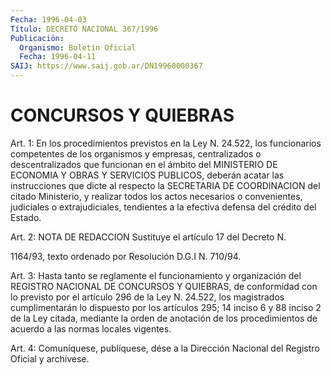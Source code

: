 ```yaml
---
Fecha: 1996-04-03
Título: DECRETO NACIONAL 367/1996
Publicación:
  Organismo: Boletín Oficial
  Fecha: 1996-04-11
SAIJ: https://www.saij.gob.ar/DN19960000367
---
```

# CONCURSOS Y QUIEBRAS

<a id="1"></a>
Art. 1:  En  los  procedimientos previstos en la Ley N. 24.522, los  funcionarios  competentes    de  los  organismos  y  empresas, centralizados o descentralizados que  funcionan  en  el  ámbito del MINISTERIO DE ECONOMIA Y OBRAS Y SERVICIOS PUBLICOS, deberán acatar las instrucciones que dicte al respecto la SECRETARIA DE COORDINACION  del  citado  Ministerio,  y  realizar todos los actos necesarios o convenientes, judiciales o extrajudiciales, tendientes a la efectiva defensa del crédito del Estado.

<a id="2"></a>
Art. 2: NOTA DE REDACCION  Sustituye el artículo 17 del Decreto N.

1164/93, texto ordenado por Resolución D.G.I N. 710/94.

<a id="3"></a>
Art. 3: Hasta tanto se reglamente el funcionamiento y organización del REGISTRO NACIONAL DE CONCURSOS  Y  QUIEBRAS, de conformidad con lo previsto por el artículo 296 de la Ley N. 24.522, los magistrados cumplimentarán lo dispuesto por los artículos 295; 14 inciso 6 y 88 inciso 2 de la Ley citada, mediante la orden  de  anotación  de los procedimientos   de  acuerdo  a  las  normas  locales  vigentes.

<a id="4"></a>
Art. 4: Comuníquese,  publíquese, dése a la Dirección Nacional del Registro Oficial y archívese.